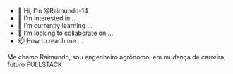 - 👋 Hi, I’m @Raimundo-14
- 👀 I’m interested in ...
- 🌱 I’m currently learning ...
- 💞️ I’m looking to collaborate on ...
- 📫 How to reach me ...

<!---
Raimundo-14/Raimundo-14 is a ✨ special ✨ repository because its `README.md` (this file) appears on your GitHub profile.
You can click the Preview link to take a look at your changes.
--->
Me chamo Raimundo, sou engenheiro agrônomo, em mudança de carreira, futuro FULLSTACK
